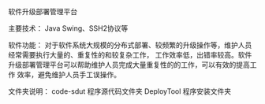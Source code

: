 软件升级部署管理平台

主要技术：
Java Swing、SSH2协议等

软件功能：
对于软件系统大规模的分布式部署、较频繁的升级操作等，维护人员经常需要执行大量的、重复性的和较复杂工作，
工作效率低，出错率较高。软件升级部署管理平台可以帮助维护人员完成大量重复性的的工作，可以有效的提高工作
效率，避免维护人员手工误操作。

文件夹说明：
code-sdut   程序源代码文件夹
DeployTool  程序安装文件夹
